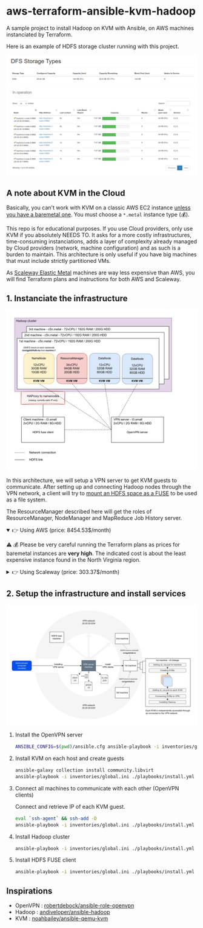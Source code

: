 # aws-terraform-ansible-kvm-hadoop

A sample project to install Hadoop on KVM with Ansible, on AWS machines instanciated by Terraform.

Here is an example of HDFS storage cluster running with this project.

![DFS storage types tab](./dfs_storage_type.png)
![Hadoop cluster live datanodes](./datanodes_alive.png)

## A note about KVM in the Cloud

Basically, you can't work with KVM on a classic AWS EC2 instance [unless you have a baremetal one](https://aws.amazon.com/blogs/aws/new-amazon-ec2-bare-metal-instances-with-direct-access-to-hardware). You must choose a `*.metal` instance type (:moneybag:).

This repo is for educational purposes. If you use Cloud providers, only use KVM if you absolutely NEEDS TO. It asks for a more costly infrastructures, time-consuming instanciations, adds a layer of complexity already managed by Cloud providers (network, machine configuration) and as such is a burden to maintain. This architecture is only useful if you have big machines that must include strictly partitioned VMs.

As [Scaleway Elastic Metal](https://www.scaleway.com/en/elastic-metal/) machines are way less expensive than AWS, you will find Terraform plans and instructions for both AWS and Scaleway.

## 1. Instanciate the infrastructure

![Architecture schema](./schema.jpg)

In this architecture, we will setup a VPN server to get KVM guests to communicate. After setting up and connecting Hadoop nodes through the VPN network, a client will try to [mount an HDFS space as a FUSE](https://sleeplessbeastie.eu/2021/09/13/how-to-mount-hdfs-as-a-local-file-system/) to be used as a file system.

The ResourceManager described here will get the roles of ResourceManager, NodeManager and MapReduce Job History server.

<details open>
<summary>👉 Using AWS (price: 8454.53$/month)</summary>

:warning: :moneybag: Please be very careful running the Terraform plans as prices for baremetal instances are **very high**. The indicated cost is about the least expensive instance found in the North Virginia region.

</details>

<details close>
<summary>👉 Using Scaleway (price: 303.37$/month)</summary>

1. Go to your Scaleway account > [Credentials](https://console.scaleway.com/project/credentials) and create a new API key `terraform-ansible-kvm-hadoop`

2. Run the following `export` commands replacing values by yours

    ```bash
    export TF_VAR_SCW_PROJECT_ID="my-project-id"
    export TF_VAR_SCW_ACCESS_KEY="my-access-key"
    export TF_VAR_SCW_SECRET_KEY="my-secret-key"
    ```

3. Make sure there's no error by running init and plan commands

    ```bash
    cd ./plans
    terraform init
    terraform plan
    ```

4. Execute the plan

    ```bash
    terraform apply
    ```

    > To terminate instances and avoid unintended spendings, use `terraform destroy`

5. Edit values of our Ansible inventory file from Terraform output values

    ```bash
    # Install JSON parser
    sudo apt install -y jq
    # Retrieve and set appropriate values
    terraform output -json > terraform_values.json
    cd ..
    bash terraform_to_ansible_values.sh
    ```

</details>

## 2. Setup the infrastructure and install services

![Chaining of Ansible's playbook actions](./chaining.jpg)

1. Install the OpenVPN server

    ```bash
    ANSIBLE_CONFIG=$(pwd)/ansible.cfg ansible-playbook -i inventories/global.ini ./playbooks/install.yml --extra-vars @./vars/all.yml -t vpn-server
    ```

2. Install KVM on each host and create guests

    ```bash
    ansible-galaxy collection install community.libvirt
    ansible-playbook -i inventories/global.ini ./playbooks/install.yml --extra-vars @./vars/all.yml -t kvm-install
    ```

3. Connect all machines to communicate with each other (OpenVPN clients)

    Connect and retrieve IP of each KVM guest.

    ```bash
    eval `ssh-agent` && ssh-add -D
    ansible-playbook -i inventories/global.ini ./playbooks/install.yml --extra-vars @./vars/all.yml -t vpn-client
    ```

4. Install Hadoop cluster

    ```bash
    ansible-playbook -i inventories/global.ini ./playbooks/install.yml --extra-vars @./vars/all.yml -t hadoop
    ```

5. Install HDFS FUSE client

    ```bash
    ansible-playbook -i inventories/global.ini ./playbooks/install.yml --extra-vars @./vars/all.yml -t hdfs-fuse-clients
    ```

## Inspirations

- OpenVPN : [robertdebock/ansible-role-openvpn](https://github.com/robertdebock/ansible-role-openvpn)
- Hadoop : [andiveloper/ansible-hadoop](https://github.com/andiveloper/ansible-hadoop)
- KVM : [noahbailey/ansible-qemu-kvm](https://github.com/noahbailey/ansible-qemu-kvm)
